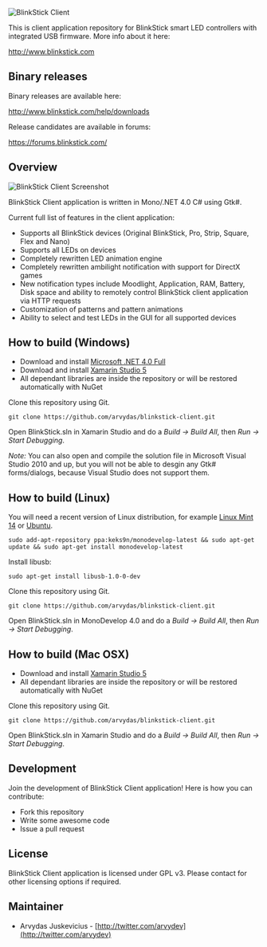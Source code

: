 ![BlinkStick Client](https://www.blinkstick.com/system/resources/logos/blinkstick-client.png)

This is client application repository for BlinkStick smart LED controllers with integrated USB firmware. More info about it here:

http://www.blinkstick.com

Binary releases
---------------

Binary releases are available here:

http://www.blinkstick.com/help/downloads

Release candidates are available in forums:

https://forums.blinkstick.com/

Overview
--------

![BlinkStick Client Screenshot](http://www.blinkstick.com/system/resources/screenshots/blinkstick-client.png)

BlinkStick Client application is written in Mono/.NET 4.0 C# using Gtk#.

Current full list of features in the client application:

* Supports all BlinkStick devices (Original BlinkStick, Pro, Strip, Square, Flex and Nano)
* Supports all LEDs on devices
* Completely rewritten LED animation engine
* Completely rewritten ambilight notification with support for DirectX games
* New notification types include Moodlight, Application, RAM, Battery, Disk space and ability to remotely control BlinkStick client application via HTTP requests
* Customization of patterns and pattern animations
* Ability to select and test LEDs in the GUI for all supported devices

How to build (Windows)
----------------------

* Download and install [Microsoft .NET 4.0 Full](http://www.microsoft.com/en-gb/download/details.aspx?id=17718)
* Download and install [Xamarin Studio 5](http://download.xamarin.com/studio/Windows/XamarinStudio-5.9.5.9-0.msi)
* All dependant libraries are inside the repository or will be restored automatically with NuGet

Clone this repository using Git.

```
git clone https://github.com/arvydas/blinkstick-client.git
```

Open BlinkStick.sln in Xamarin Studio and do a _Build -> Build All_, then _Run -> Start Debugging_.

*Note:* You can also open and compile the solution file in Microsoft Visual Studio 2010 and up, but 
you will not be able to desgin any Gtk# forms/dialogs, because Visual Studio does not support them.

How to build (Linux)
--------------------

You will need a recent version of Linux distribution, 
for example [Linux Mint 14](http://www.linuxmint.com/) or [Ubuntu](http://www.ubuntu.com/).

```
sudo add-apt-repository ppa:keks9n/monodevelop-latest && sudo apt-get update && sudo apt-get install monodevelop-latest
```

Install libusb:

```
sudo apt-get install libusb-1.0-0-dev
```

Clone this repository using Git.

```
git clone https://github.com/arvydas/blinkstick-client.git
```

Open BlinkStick.sln in MonoDevelop 4.0 and do a _Build -> Build All_, then _Run -> Start Debugging_.

How to build (Mac OSX)
----------------------

* Download and install [Xamarin Studio 5](http://monodevelop.com/Download)
* All dependant libraries are inside the repository or will be restored automatically with NuGet

Clone this repository using Git.

```
git clone https://github.com/arvydas/blinkstick-client.git
```

Open BlinkStick.sln in Xamarin Studio and do a _Build -> Build All_, then _Run -> Start Debugging_.

Development
-----------

Join the development of BlinkStick Client application! Here is how you can contribute:

* Fork this repository
* Write some awesome code
* Issue a pull request

License
-------

BlinkStick Client application is licensed under GPL v3. Please contact for other 
licensing options if required.

Maintainer
----------

* Arvydas Juskevicius - [http://twitter.com/arvydev](http://twitter.com/arvydev)
